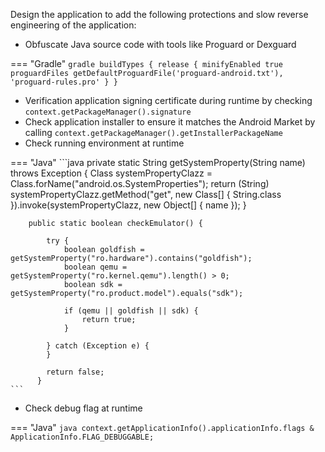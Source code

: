 Design the application to add the following protections and slow reverse engineering of the application:

* Obfuscate Java source code with tools like Proguard or Dexguard

=== "Gradle"
	```gradle
	buildTypes { release { minifyEnabled true proguardFiles getDefaultProguardFile('proguard-android.txt'), 'proguard-rules.pro' } }
	```



* Verification application signing certificate during runtime by checking `context.getPackageManager().signature`
* Check application installer to ensure it matches the Android Market by calling `context.getPackageManager().getInstallerPackageName`
* Check running environment at runtime

=== "Java"
	```java
	    private static String getSystemProperty(String name) throws Exception {
	        Class systemPropertyClazz = Class.forName("android.os.SystemProperties");
	        return (String) systemPropertyClazz.getMethod("get", new Class[] { String.class }).invoke(systemPropertyClazz, new Object[] { name });
	    }
	    
	    public static boolean checkEmulator() {
	    
	        try {
	            boolean goldfish = getSystemProperty("ro.hardware").contains("goldfish");
	            boolean qemu = getSystemProperty("ro.kernel.qemu").length() > 0;
	            boolean sdk = getSystemProperty("ro.product.model").equals("sdk");
	    
	            if (qemu || goldfish || sdk) {
	                return true;
	            }
	    
	        } catch (Exception e) {
	        }
	    
	        return false;
	      }
	```


* Check debug flag at runtime

=== "Java"
	```java
	    context.getApplicationInfo().applicationInfo.flags & ApplicationInfo.FLAG_DEBUGGABLE;
	```


